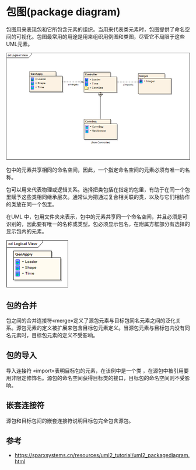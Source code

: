 # 包图(package diagram)

包图用来表现包和它所包含元素的组织。当用来代表类元素时，包图提供了命名空间的可视化。包图最常用的用途是用来组织用例图和类图，尽管它不局限于这些UML元素。


![alt text](6计算机语言的组成和分类/包图.png)

包中的元素共享相同的命名空间，因此，一个指定命名空间的元素必须有唯一的名称。

包可以用来代表物理或逻辑关系。选择把类包括在指定的包里，有助于在同一个包里赋予这些类相同继承层次。通常认为把通过复合相关联的类，以及与它们相协作的类放在同一个包里。


在UML 中，包用文件夹来表示，包中的元素共享同一个命名空间，并且必须是可识别的，因此要有唯一的名称或类型。包必须显示包名，在附属方框部分有选择的显示包内的元素。

![alt text](6计算机语言的组成和分类/包图_表示.png)

## 包的合并
包之间的合并连接符«merge»定义了源包元素与目标包同名元素之间的泛化关系。源包元素的定义被扩展来包含目标包元素定义。当源包元素与目标包内没有同名元素时，目标包元素的定义不受影响。



## 包的导入
导入连接符 «import»表明目标包的元素，在该例中是一个类 ，在源包中被引用要用非限定修饰名。源包的命名空间获得目标类的接口，目标包的命名空间则不受影响。

## 嵌套连接符
源包和目标包间的嵌套连接符说明目标包完全包含源包。



## 参考

- https://sparxsystems.cn/resources/uml2_tutorial/uml2_packagediagram.html